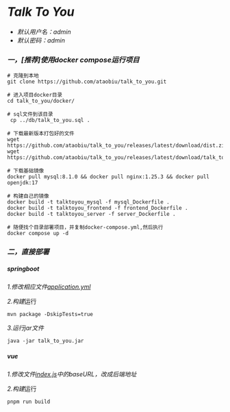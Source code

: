 # *Talk To You*

-   *默认用户名：admin*
-   *默认密码：admin*

### *一，[推荐]使用docker compose运行项目*

```shell
# 克隆到本地
git clone https://github.com/ataobiu/talk_to_you.git

# 进入项目docker目录
cd talk_to_you/docker/

# sql文件到该目录
 cp ../db/talk_to_you.sql .
 
# 下载最新版本打包好的文件
wget https://github.com/ataobiu/talk_to_you/releases/latest/download/dist.zip
wget https://github.com/ataobiu/talk_to_you/releases/latest/download/talk_to_you.jar

# 下载基础镜像
docker pull mysql:8.1.0 && docker pull nginx:1.25.3 && docker pull openjdk:17

# 构建自己的镜像
docker build -t talktoyou_mysql -f mysql_Dockerfile .
docker build -t talktoyou_frontend -f frontend_Dockerfile .
docker build -t talktoyou_server -f server_Dockerfile .

# 随便找个目录部署项目，并复制docker-compose.yml,然后执行
docker compose up -d
```

### *二，直接部署*

##### *springboot*

*1.修改相应文件[application.yml](server/src/main/resources/application.yml)*

*2.构建*运行

```shell
mvn package -DskipTests=true
```

*3.运行jar文件*

```
java -jar talk_to_you.jar
```

##### *vue*

*1.修改文件[index.js](web/src/request/index.ts)中的baseURL，改成后端地址*

*2.构建*运行

```shell
pnpm run build
```
